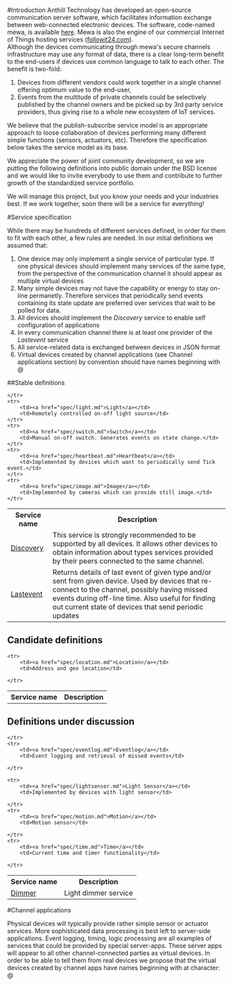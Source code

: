 #Introduction
Anthill Technology has developed an open-source communication server software, which facilitates information exchange between web-connected electronic devices. The software, code-named mewa, is available [here](https://github.com/AnthillTech/mewa). Mewa is also the engine of our commercial Internet of Things hosting services ([followit24.com](http://www.followit24.com)).  
Although the devices communicating through mewa's secure channels infrastructure may use any format of data, there is a clear long-term benefit to the end-users if devices use common language to talk to each other. The benefit is two-fold:  
1. Devices from different vendors could work together in a single channel offering optimum value to the end-user,  
2. Events from the multitude of private channels could be selectively published by the channel owners and be picked up by 3rd party service providers, thus giving rise to a whole new ecosystem of IoT services.  

We believe that the publish-subscribe service model is an appropriate approach to loose collaboration of devices performing many different simple functions (sensors, actuators, etc). Therefore the specification below takes the service model as its base.   

We appreciate the power of joint community development, so we are putting the following definitions into public domain under the BSD license and we would like to invite everybody to use them and contribute to further growth of the standardized service portfolio.  
  
We will manage this project, but you know your needs and your industries best. If we work together, soon there will be a service for everything!


#Service specification

While there may be hundreds of different services defined, in order for them to fit with each other, a few rules are needed. In our initial definitions we assumed that:   

1. One device may only implement a single service of particular type. If one physical devices should implement many services of the same type, from the perspective of the communication channel it should appear as multiple virtual devices  
2. Many simple devices may not have the capability or energy to stay on-line permanetly. Therefore services that periodically send events containing its state update are preferred over services that wait to be polled for data.  
3. All devices should implement the *Discovery* service to enable self configuration of applications  
4. In every communication channel there is at least one provider of the *Lastevent* service  
5. All service-related data is exchanged between devices in JSON format  
6. Virtual devices created by channel applications (see Channel applications section) by convention should have names beginning with @

##Stable definitions

<table class="table table-bordered">
    <tr>
        <th>Service name</th>
        <th>Description</th>
    </tr>
    <tr>
        <td><a href="spec/discovery.md">Discovery</a></td>
        <td>This service is strongly recommended to be supported by all devices. It allows other devices to obtain information about types services provided by their peers connected to the same channel.</td>
    </tr>
    <tr>
        <td><a href="spec/lastevent.md">Lastevent</a></td>
        <td>Returns details of last event of given type and/or sent from given device. Used by devices that re-connect to the channel, possibly having missed events during off-line time. Also useful for finding out current state of devices that send periodic updates </td>
    
    </tr>
    <tr>
        <td><a href="spec/light.md">Light</a></td>
        <td>Remotely controlled on-off light source</td> 
    </tr>
    <tr>
        <td><a href="spec/switch.md">Switch</a></td>
        <td>Manual on-off switch. Generates events on state change.</td>
    </tr>
    <tr>
        <td><a href="spec/heartbeat.md">Heartbeat</a></td>
        <td>Implemented by devices which want to periodically send Tick event.</td>
    </tr>
    <tr>
        <td><a href="spec/image.md">Image</a></td>
        <td>Implemented by cameras which can provide still image.</td>
    </tr>



</table>

## Candidate definitions

<table class="table table-bordered">
    <tr>
        <th>Service name</th>
        <th>Description</th>
    </tr>
    
    <tr>
        <td><a href="spec/location.md">Location</a></td>
        <td>Address and geo location</td>
    
    </tr>


</table>



## Definitions under discussion


<table class="table table-bordered">
    <tr>
        <th>Service name</th>
        <th>Description</th>
    </tr>
    <tr>
        <td><a href="spec/dimmer.md">Dimmer</a></td>
        <td>Light dimmer service </td>
    
    </tr>
    <tr>
        <td><a href="spec/eventlog.md">Eventlog</a></td>
        <td>Event logging and retrieval of missed events</td>
    
    </tr>
    
    <tr>
        <td><a href="spec/lightsensor.md">Light Sensor</a></td>
        <td>Implemented by devices with light sensor</td>
    
    </tr>
    <tr>
        <td><a href="spec/motion.md">Motion</a></td>
        <td>Motion sensor</td>
    
    </tr>
    <tr>
        <td><a href="spec/time.md">Time</a></td>
        <td>Current time and timer functionality</td>
    
    </tr>

    


</table>

#Channel applications

Physical devices will typically provide rather simple sensor or actuator services. More sophisticated data processing is best left to server-side applications. Event logging, timing, logic processing are all examples of services that could be provided by special server-apps. These server apps will appear to all other channel-connected parties as virtual devices. In order to be able to tell them from real devices we propose that the virtual devices created by channel apps have names beginning with at character: @







